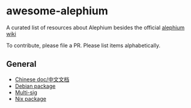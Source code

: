 # awesome-alephium

A curated list of resources about Alephium besides the official [alephium wiki](https://github.com/alephium/alephium/wiki)

To contribute, please file a PR. Please list items alphabetically.

## General

* [Chinese doc/中文文档](https://github.com/Lbqds/alephium-docs)
* [Debian package](https://projects.iabsis.com/projects/alephium-pkg/wiki/How_to_install_Alephium_with_packages)
* [Multi-sig](https://www.notion.so/altco/alephium-b8c069de878f4820bbd1176cbcab9cc7)
* [Nix package](https://github.com/chloekek/alephium-nix)